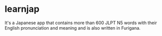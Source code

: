 # learnjap
It's a Japanese app that contains more than 600 JLPT N5 words with their English pronunciation and meaning and is also written in Furigana.
